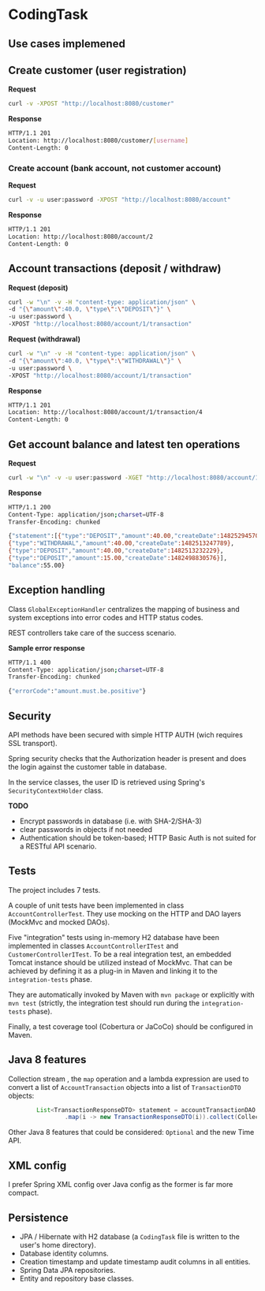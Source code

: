 # CodingTask


## Use cases implemened

## Create customer (user registration)

**Request**

```bash
curl -v -XPOST "http://localhost:8080/customer"
```
**Response**
```bash
HTTP/1.1 201
Location: http://localhost:8080/customer/[username]
Content-Length: 0
```

### Create account (bank account, not customer account)

**Request**

```bash
curl -v -u user:password -XPOST "http://localhost:8080/account"
```
**Response**
```bash
HTTP/1.1 201
Location: http://localhost:8080/account/2
Content-Length: 0
```
## Account transactions (deposit / withdraw)

**Request (deposit)**
```bash
curl -w "\n" -v -H "content-type: application/json" \
-d "{\"amount\":40.0, \"type\":\"DEPOSIT\"}" \
-u user:password \
-XPOST "http://localhost:8080/account/1/transaction"
```

**Request (withdrawal)**
```bash
curl -w "\n" -v -H "content-type: application/json" \
-d "{\"amount\":40.0, \"type\":\"WITHDRAWAL\"}" \
-u user:password \
-XPOST "http://localhost:8080/account/1/transaction"
```
**Response**
```bash
HTTP/1.1 201
Location: http://localhost:8080/account/1/transaction/4
Content-Length: 0
```

## Get account balance and latest ten operations

**Request**
```bash
curl -w "\n" -v -u user:password -XGET "http://localhost:8080/account/1"
```
**Response**
```bash
HTTP/1.1 200
Content-Type: application/json;charset=UTF-8
Transfer-Encoding: chunked

{"statement":[{"type":"DEPOSIT","amount":40.00,"createDate":1482529457005},
{"type":"WITHDRAWAL","amount":40.00,"createDate":1482513247789},
{"type":"DEPOSIT","amount":40.00,"createDate":1482513232229},
{"type":"DEPOSIT","amount":15.00,"createDate":1482498830576}],
"balance":55.00}
```
## Exception handling

Class `GlobalExceptionHandler` centralizes the mapping of business and system exceptions into error codes and HTTP status codes.

REST controllers take care of the success scenario.

**Sample error response**
```bash
HTTP/1.1 400
Content-Type: application/json;charset=UTF-8
Transfer-Encoding: chunked

{"errorCode":"amount.must.be.positive"}
```
## Security

API methods have been secured with simple HTTP AUTH (wich requires SSL transport).

Spring security checks that the Authorization header is present and does the login against the customer table in database.

In the service classes, the user ID is retrieved using Spring's `SecurityContextHolder` class.

**TODO**

*  Encrypt passwords in database (i.e. with SHA-2/SHA-3)
*  clear passwords in objects if not needed
* Authentication should be token-based; HTTP Basic Auth is not suited for a RESTful API scenario.

## Tests

The project includes 7 tests.

A couple of unit tests have been implemented in class `AccountControllerTest`.
They use mocking on the HTTP and DAO layers (MockMvc and mocked DAOs).

Five "integration" tests using in-memory H2 database have been implemented in classes `AccountControllerITest` and `CustomerControllerITest`.
To be a real integration test, an embedded Tomcat instance should be utilized instead of MockMvc. That can be achieved by defining it as a plug-in in Maven and linking it to the `integration-tests` phase.



They are automatically invoked by Maven with `mvn package` or explicitly with `mvn test` (strictly, the integration test should run during the `integration-tests` phase).

Finally, a test coverage tool (Cobertura or JaCoCo) should be configured in Maven.

## Java 8 features

Collection stream , the `map` operation and a lambda expression are used to convert a list of `AccountTransaction` objects into a list of `TransactionDTO` objects:
```java
		List<TransactionResponseDTO> statement = accountTransactionDAO.findTop10ByAccountOrderByCreateDateDesc(account)
				.map(i -> new TransactionResponseDTO(i)).collect(Collectors.toList());
 ```

 Other Java 8 features that could be considered: `Optional` and the new Time API.

## XML config

I prefer Spring XML config over Java config as the former is far more compact.

## Persistence

* JPA / Hibernate with H2 database (a `CodingTask` file is written to the user's home directory).
* Database identity columns.
* Creation timestamp and update timestamp audit columns in all entities.
* Spring Data JPA repositories.
* Entity and repository base classes.
